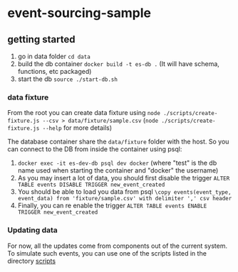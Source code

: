 # event-sourcing-sample

## getting started

1. go in data folder ``cd data``
2. build the db container ``docker build -t es-db .`` (It will have schema, functions, etc packaged)
3. start the db ``source ./start-db.sh``

### data fixture

From the root you can create data fixture using ``node ./scripts/create-fixture.js --csv > data/fixture/sample.csv`` (``node ./scripts/create-fixture.js --help`` for more details)

The database container share the ``data/fixture`` folder with the host.
So you can connect to the DB from inside the container using psql:
1. ``docker exec -it es-dev-db psql dev docker`` (where "test" is the db name used when starting the container and "docker" the username)
2. As you may insert a lot of data, you should first disable the trigger ``ALTER TABLE events DISABLE TRIGGER new_event_created``
3. You should be able to load you data from psql ``\copy events(event_type, event_data) from 'fixture/sample.csv' with delimiter ',' csv header`` 
4. Finally, you can re enable the trigger ``ALTER TABLE events ENABLE TRIGGER new_event_created``

### Updating data

For now, all the updates come from components out of the current system. To simulate such events, you can use one of the scripts listed in the directory [scripts](./scripts)


